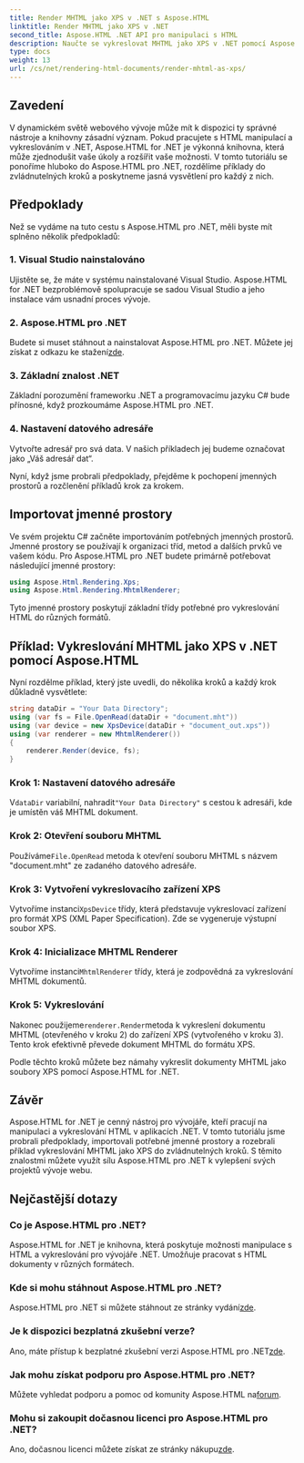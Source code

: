 ```yaml
---
title: Render MHTML jako XPS v .NET s Aspose.HTML
linktitle: Render MHTML jako XPS v .NET
second_title: Aspose.HTML .NET API pro manipulaci s HTML
description: Naučte se vykreslovat MHTML jako XPS v .NET pomocí Aspose.HTML. Vylepšete své dovednosti v manipulaci s HTML a podpořte své projekty vývoje webu!
type: docs
weight: 13
url: /cs/net/rendering-html-documents/render-mhtml-as-xps/
---
```

## Zavedení

V dynamickém světě webového vývoje může mít k dispozici ty správné nástroje a knihovny zásadní význam. Pokud pracujete s HTML manipulací a vykreslováním v .NET, Aspose.HTML for .NET je výkonná knihovna, která může zjednodušit vaše úkoly a rozšířit vaše možnosti. V tomto tutoriálu se ponoříme hluboko do Aspose.HTML pro .NET, rozdělíme příklady do zvládnutelných kroků a poskytneme jasná vysvětlení pro každý z nich.

## Předpoklady

Než se vydáme na tuto cestu s Aspose.HTML pro .NET, měli byste mít splněno několik předpokladů:

### 1. Visual Studio nainstalováno

Ujistěte se, že máte v systému nainstalované Visual Studio. Aspose.HTML for .NET bezproblémově spolupracuje se sadou Visual Studio a jeho instalace vám usnadní proces vývoje.

### 2. Aspose.HTML pro .NET

 Budete si muset stáhnout a nainstalovat Aspose.HTML pro .NET. Můžete jej získat z odkazu ke stažení[zde](https://releases.aspose.com/html/net/).

### 3. Základní znalost .NET

Základní porozumění frameworku .NET a programovacímu jazyku C# bude přínosné, když prozkoumáme Aspose.HTML pro .NET.

### 4. Nastavení datového adresáře

Vytvořte adresář pro svá data. V našich příkladech jej budeme označovat jako „Váš adresář dat“.

Nyní, když jsme probrali předpoklady, přejděme k pochopení jmenných prostorů a rozčlenění příkladů krok za krokem.

## Importovat jmenné prostory

Ve svém projektu C# začněte importováním potřebných jmenných prostorů. Jmenné prostory se používají k organizaci tříd, metod a dalších prvků ve vašem kódu. Pro Aspose.HTML pro .NET budete primárně potřebovat následující jmenné prostory:

```csharp
using Aspose.Html.Rendering.Xps;
using Aspose.Html.Rendering.MhtmlRenderer;
```

Tyto jmenné prostory poskytují základní třídy potřebné pro vykreslování HTML do různých formátů.

## Příklad: Vykreslování MHTML jako XPS v .NET pomocí Aspose.HTML

Nyní rozdělme příklad, který jste uvedli, do několika kroků a každý krok důkladně vysvětlete:

```csharp
string dataDir = "Your Data Directory";
using (var fs = File.OpenRead(dataDir + "document.mht"))
using (var device = new XpsDevice(dataDir + "document_out.xps"))
using (var renderer = new MhtmlRenderer())
{
    renderer.Render(device, fs);
}
```

### Krok 1: Nastavení datového adresáře

 V`dataDir` variabilní, nahradit`"Your Data Directory"` s cestou k adresáři, kde je umístěn váš MHTML dokument.

### Krok 2: Otevření souboru MHTML

 Používáme`File.OpenRead` metoda k otevření souboru MHTML s názvem "document.mht" ze zadaného datového adresáře.

### Krok 3: Vytvoření vykreslovacího zařízení XPS

 Vytvoříme instanci`XpsDevice` třídy, která představuje vykreslovací zařízení pro formát XPS (XML Paper Specification). Zde se vygeneruje výstupní soubor XPS.

### Krok 4: Inicializace MHTML Renderer

 Vytvoříme instanci`MhtmlRenderer` třídy, která je zodpovědná za vykreslování MHTML dokumentů.

### Krok 5: Vykreslování

 Nakonec použijeme`renderer.Render`metoda k vykreslení dokumentu MHTML (otevřeného v kroku 2) do zařízení XPS (vytvořeného v kroku 3). Tento krok efektivně převede dokument MHTML do formátu XPS.

Podle těchto kroků můžete bez námahy vykreslit dokumenty MHTML jako soubory XPS pomocí Aspose.HTML for .NET.

## Závěr

Aspose.HTML for .NET je cenný nástroj pro vývojáře, kteří pracují na manipulaci a vykreslování HTML v aplikacích .NET. V tomto tutoriálu jsme probrali předpoklady, importovali potřebné jmenné prostory a rozebrali příklad vykreslování MHTML jako XPS do zvládnutelných kroků. S těmito znalostmi můžete využít sílu Aspose.HTML pro .NET k vylepšení svých projektů vývoje webu.

## Nejčastější dotazy

### Co je Aspose.HTML pro .NET?
Aspose.HTML for .NET je knihovna, která poskytuje možnosti manipulace s HTML a vykreslování pro vývojáře .NET. Umožňuje pracovat s HTML dokumenty v různých formátech.

### Kde si mohu stáhnout Aspose.HTML pro .NET?
 Aspose.HTML pro .NET si můžete stáhnout ze stránky vydání[zde](https://releases.aspose.com/html/net/).

### Je k dispozici bezplatná zkušební verze?
 Ano, máte přístup k bezplatné zkušební verzi Aspose.HTML pro .NET[zde](https://releases.aspose.com/).

### Jak mohu získat podporu pro Aspose.HTML pro .NET?
Můžete vyhledat podporu a pomoc od komunity Aspose.HTML na[forum](https://forum.aspose.com/).

### Mohu si zakoupit dočasnou licenci pro Aspose.HTML pro .NET?
 Ano, dočasnou licenci můžete získat ze stránky nákupu[zde](https://purchase.aspose.com/temporary-license/).